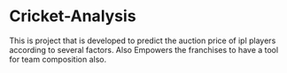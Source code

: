 # Cricket-Analysis

This is project that is developed to predict the auction price of ipl players according to several factors.
Also Empowers the franchises to have a tool for team composition also.
